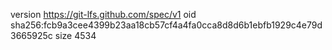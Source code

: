 version https://git-lfs.github.com/spec/v1
oid sha256:fcb9a3cee4399b23aa18cb57cf4a4fa0cca8d8d6b1ebfb1929c4e79d3665925c
size 4534
